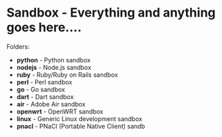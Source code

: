 # Sandbox - Everything and anything goes here....

Folders:
* **python** - Python sandbox
* **nodejs** - Node.js sandbox
* **ruby** - Ruby/Ruby on Rails sandbox
* **perl** - Perl sandbox
* **go** - Go sandbox
* **dart** - Dart sandbox
* **air** - Adobe Air sandbox
* **openwrt** - OpenWRT sandbox
* **linux** - Generic Linux development sandbox
* **pnacl** - PNaCl (Portable Native Client) sandb
